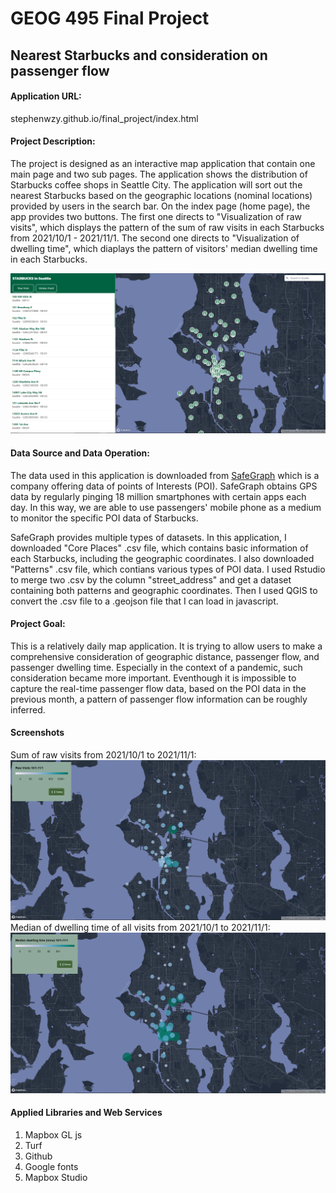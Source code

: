 # GEOG 495 Final Project
## Nearest Starbucks and consideration on passenger flow


#### Application URL:

stephenwzy.github.io/final_project/index.html
#### Project Description:

The project is designed as an interactive map application that contain one main page and two sub pages. The application shows the distribution of Starbucks coffee shops in Seattle City. The application will sort out the nearest Starbucks based on the geographic locations (nominal locations) provided by users in the search bar. On the index page (home page), the app provides two buttons. The first one directs to "Visualization of raw visits", which displays the pattern of the sum of raw visits in each Starbucks from 2021/10/1 - 2021/11/1. The second one directs to "Visualization of dwelling time", which diaplays the pattern of visitors' median dwelling time in each Starbucks.

![Application](assets/app.png)

#### Data Source and Data Operation:

The data used in this application is downloaded from [SafeGraph]('www.safegraph.com') which is a company offering data of points of Interests (POI). SafeGraph obtains GPS data by regularly pinging 18 million smartphones with certain apps each day. In this way, we are able to use passengers' mobile phone as a medium to monitor the specific POI data of Starbucks.

SafeGraph provides multiple types of datasets. In this application, I downloaded "Core Places" .csv file, which contains basic information of each Starbucks, including the geographic coordinates. I also downloaded "Patterns" .csv file, which contians various types of POI data. I used Rstudio to merge two .csv by the column "street_address" and get a dataset containing both patterns and geographic coordinates. Then I used QGIS to convert the .csv file to a .geojson file that I can load in javascript.

#### Project Goal:

This is a relatively daily map application. It is trying to allow users to make a comprehensive consideration of geographic distance, passenger flow, and passenger dwelling time. Especially in the context of a pandemic, such consideration became more important. Eventhough it is impossible to capture the real-time passenger flow data, based on the POI data in the previous month, a pattern of passenger flow information can be roughly inferred.

#### Screenshots
Sum of raw visits from 2021/10/1 to 2021/11/1: 
![raw visits](assets/visits.png)
Median of dwelling time of all visits from 2021/10/1 to 2021/11/1:
![dwelling](assets/dwelling.png)

#### Applied Libraries and Web Services
1. Mapbox GL js
2. Turf
3. Github
4. Google fonts
5. Mapbox Studio

